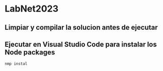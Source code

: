 # LabNet2023

## Limpiar y compilar la solucion antes de ejecutar

## Ejecutar en Visual Studio Code para instalar los Node packages

```nmp instal```


